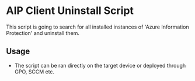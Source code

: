 # AIP Client Uninstall Script
This script is going to search for all installed instances of 'Azure Information Protection' and uninstall them.
## Usage
* The script can be ran directly on the target device or deployed through GPO, SCCM etc.
